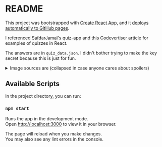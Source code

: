 # README

This project was bootstrapped with [Create React App](https://github.com/facebook/create-react-app), and it [deploys automatically to GitHub pages](https://create-react-app.dev/docs/deployment/#github-pages). 

I referenced [SafdarJamal's quiz-app](https://github.com/SafdarJamal/quiz-app) and [this Codevertiser article](https://www.codevertiser.com/quiz-app-using-reactjs/) for examples of quizzes in React. 

The answers are in `quiz_data.json`. I didn't bother trying to make the key secret because this is just for fun. 

<details>
<summary>Image sources are (collapsed in case anyone cares about spoilers)</summary>
* Image 1: https://www.cps.edu/about/leadership/executive-leadership/
* Image 2: https://en.wikipedia.org/wiki/Chicago_rat_hole
</details>


## Available Scripts

In the project directory, you can run:

### `npm start`

Runs the app in the development mode.\
Open [http://localhost:3000](http://localhost:3000) to view it in your browser.

The page will reload when you make changes.\
You may also see any lint errors in the console.
